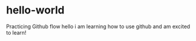 # hello-world
Practicing Github flow
hello i am learning how to use github and am excited to learn!
